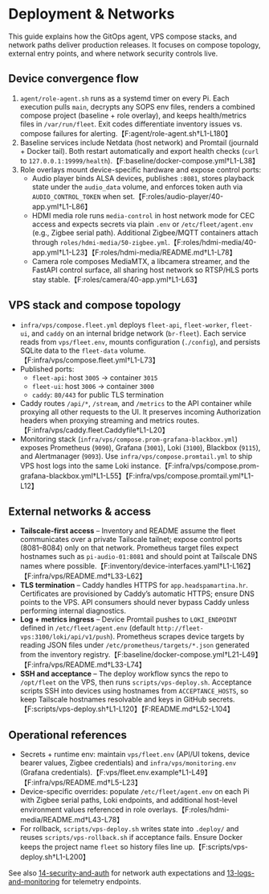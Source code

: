 # Deployment & Networks

This guide explains how the GitOps agent, VPS compose stacks, and network paths deliver production releases. It focuses on compose topology, external entry points, and where network security controls live.

## Device convergence flow

1. `agent/role-agent.sh` runs as a systemd timer on every Pi. Each execution pulls `main`, decrypts any SOPS env files, renders a combined compose project (baseline + role overlay), and keeps health/metrics files in `/var/run/fleet`. Exit codes differentiate inventory issues vs. compose failures for alerting.【F:agent/role-agent.sh†L1-L180】 
2. Baseline services include Netdata (host network) and Promtail (journald + Docker tail). Both restart automatically and export health checks (`curl` to `127.0.0.1:19999/health`).【F:baseline/docker-compose.yml†L1-L38】 
3. Role overlays mount device-specific hardware and expose control ports:
   - Audio player binds ALSA devices, publishes `:8081`, stores playback state under the `audio_data` volume, and enforces token auth via `AUDIO_CONTROL_TOKEN` when set.【F:roles/audio-player/40-app.yml†L1-L86】 
   - HDMI media role runs `media-control` in host network mode for CEC access and expects secrets via plain `.env` or `/etc/fleet/agent.env` (e.g., Zigbee serial path). Additional Zigbee/MQTT containers attach through `roles/hdmi-media/50-zigbee.yml`.【F:roles/hdmi-media/40-app.yml†L1-L23】【F:roles/hdmi-media/README.md†L1-L78】 
   - Camera role composes MediaMTX, a libcamera streamer, and the FastAPI control surface, all sharing host network so RTSP/HLS ports stay stable.【F:roles/camera/40-app.yml†L1-L63】 

## VPS stack and compose topology

- `infra/vps/compose.fleet.yml` deploys `fleet-api`, `fleet-worker`, `fleet-ui`, and `caddy` on an internal bridge network (`br-fleet`). Each service reads from `vps/fleet.env`, mounts configuration (`./config`), and persists SQLite data to the `fleet-data` volume.【F:infra/vps/compose.fleet.yml†L1-L73】 
- Published ports:
  - `fleet-api`: host `3005` → container `3015`
  - `fleet-ui`: host `3006` → container `3000`
  - `caddy`: `80/443` for public TLS termination
- Caddy routes `/api/*`, `/stream`, and `/metrics` to the API container while proxying all other requests to the UI. It preserves incoming Authorization headers when proxying streaming and metrics routes.【F:infra/vps/caddy.fleet.Caddyfile†L1-L20】 
- Monitoring stack (`infra/vps/compose.prom-grafana-blackbox.yml`) exposes Prometheus (`9090`), Grafana (`3001`), Loki (`3100`), Blackbox (`9115`), and Alertmanager (`9093`). Use `infra/vps/compose.promtail.yml` to ship VPS host logs into the same Loki instance.【F:infra/vps/compose.prom-grafana-blackbox.yml†L1-L55】【F:infra/vps/compose.promtail.yml†L1-L12】 

## External networks & access

- **Tailscale-first access** – Inventory and README assume the fleet communicates over a private Tailscale tailnet; expose control ports (8081–8084) only on that network. Prometheus target files expect hostnames such as `pi-audio-01:8081` and should point at Tailscale DNS names where possible.【F:inventory/device-interfaces.yaml†L1-L162】【F:infra/vps/README.md†L33-L62】 
- **TLS termination** – Caddy handles HTTPS for `app.headspamartina.hr`. Certificates are provisioned by Caddy’s automatic HTTPS; ensure DNS points to the VPS. API consumers should never bypass Caddy unless performing internal diagnostics. 
- **Log + metrics ingress** – Device Promtail pushes to `LOKI_ENDPOINT` defined in `/etc/fleet/agent.env` (default `http://fleet-vps:3100/loki/api/v1/push`). Prometheus scrapes device targets by reading JSON files under `/etc/prometheus/targets/*.json` generated from the inventory registry.【F:baseline/docker-compose.yml†L21-L49】【F:infra/vps/README.md†L33-L74】 
- **SSH and acceptance** – The deploy workflow syncs the repo to `/opt/fleet` on the VPS, then runs `scripts/vps-deploy.sh`. Acceptance scripts SSH into devices using hostnames from `ACCEPTANCE_HOSTS`, so keep Tailscale hostnames resolvable and keys in GitHub secrets.【F:scripts/vps-deploy.sh†L1-L120】【F:README.md†L52-L104】 

## Operational references

- Secrets + runtime env: maintain `vps/fleet.env` (API/UI tokens, device bearer values, Zigbee credentials) and `infra/vps/monitoring.env` (Grafana credentials).【F:vps/fleet.env.example†L1-L49】【F:infra/vps/README.md†L5-L23】 
- Device-specific overrides: populate `/etc/fleet/agent.env` on each Pi with Zigbee serial paths, Loki endpoints, and additional host-level environment values referenced in role overlays.【F:roles/hdmi-media/README.md†L43-L78】 
- For rollback, `scripts/vps-deploy.sh` writes state into `.deploy/` and reuses `scripts/vps-rollback.sh` if acceptance fails. Ensure Docker keeps the project name `fleet` so history files line up.【F:scripts/vps-deploy.sh†L1-L200】 

See also [14-security-and-auth](./14-security-and-auth.md) for network auth expectations and [13-logs-and-monitoring](./13-logs-and-monitoring.md) for telemetry endpoints.
